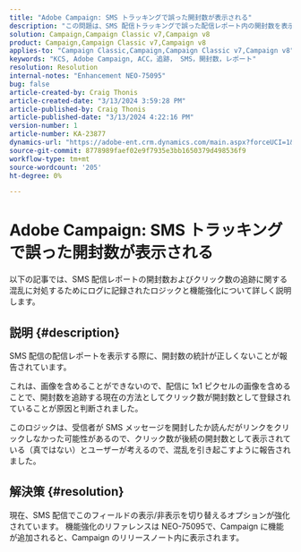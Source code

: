 ```yaml
---
title: "Adobe Campaign: SMS トラッキングで誤った開封数が表示される"
description: "この問題は、SMS 配信トラッキングで誤った配信レポート内の開封数を表示する、一般的に報告された問題をドキュメントに記載しています"
solution: Campaign,Campaign Classic v7,Campaign v8
product: Campaign,Campaign Classic v7,Campaign v8
applies-to: "Campaign Classic,Campaign,Campaign Classic v7,Campaign v8"
keywords: "KCS, Adobe Campaign, ACC，追跡， SMS，開封数，レポート"
resolution: Resolution
internal-notes: "Enhancement NEO-75095"
bug: false
article-created-by: Craig Thonis
article-created-date: "3/13/2024 3:59:28 PM"
article-published-by: Craig Thonis
article-published-date: "3/13/2024 4:22:16 PM"
version-number: 1
article-number: KA-23877
dynamics-url: "https://adobe-ent.crm.dynamics.com/main.aspx?forceUCI=1&pagetype=entityrecord&etn=knowledgearticle&id=5b0416a9-52e1-ee11-904d-6045bd006079"
source-git-commit: 8778989faef02e9f7935e3bb1650379d498536f9
workflow-type: tm+mt
source-wordcount: '205'
ht-degree: 0%

---
```


# Adobe Campaign: SMS トラッキングで誤った開封数が表示される


以下の記事では、SMS 配信レポートの開封数およびクリック数の追跡に関する混乱に対処するためにログに記録されたロジックと機能強化について詳しく説明します。

## 説明 {#description}


SMS 配信の配信レポートを表示する際に、開封数の統計が正しくないことが報告されています。

これは、画像を含めることができないので、配信に 1x1 ピクセルの画像を含めることで、開封数を追跡する現在の方法としてクリック数が開封数として登録されていることが原因と判断されました。

このロジックは、受信者が SMS メッセージを開封したか読んだがリンクをクリックしなかった可能性があるので、クリック数が後続の開封数として表示されている（真ではない）とユーザーが考えるので、混乱を引き起こすように報告されました。


## 解決策 {#resolution}


現在、SMS 配信でこのフィールドの表示/非表示を切り替えるオプションが強化されています。 機能強化のリファレンスは NEO-75095で、Campaign に機能が追加されると、Campaign のリリースノート内に表示されます。

